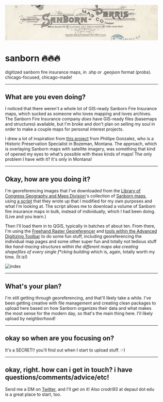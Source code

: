![sanborn header](https://raw.githubusercontent.com/cam-rodriguez/sanborn/main/01790_09_1894-0000.jpg)
# sanborn ️‍🔥️‍🔥️‍🔥
digitized sanborn fire insurance maps, in .shp or .geojson format (probs). chicago-focused, chicago-made!
***
## What are you even doing? 
I noticed that there weren't a whole lot of GIS-ready Sanborn Fire Insurance maps, which sucked as someone who loves mapping and loves archives. The Sanborn Fire Insurance company _does_ have GIS-ready files (basemaps and structures) available, but I'm broke and don't plan on selling my soul in order to make a couple maps for personal interest projects.

I drew a lot of inspiration from [this project](https://www.arcgis.com/apps/webappviewer/index.html?id=f4cf486b4d7f4988aa589e7dd989f5e9) from Phillipe Gonzalez, who is a Historic Preservation Specialist in Bozeman, Montana. The approach, which is overlaying Sanborn maps with satellite imagery, was something that kind of opened my eyes to what's possible with these kinds of maps! The only problem I have with it? It's only in Montana!
***
## Okay, how are you doing it?
I'm georeferencing images that I've downloaded from the [Library of Congress Geography and Maps Division](https://loc.gov/rr/geogmap/)'s collection of [Sanborn maps](https://www.loc.gov/collections/sanborn-maps/about-this-collection/), using [a script](https://github.com/LibraryOfCongress/data-exploration/blob/master/maps/maps-downloading-querying.ipynb) that they wrote up that I modified for my own purposes and what I'm looking at. The script allows me to download a volume of Sanborn fire insurance maps in bulk, instead of individually, which I had been doing. (Live and you learn.)

Then I'll load them in to QGIS, typically in batches of about ten. From there, I'm using the [Freehand Raster Georeferencer](https://gvellut.github.io/FreehandRasterGeoreferencer/) and [tools within the Advanced Digitizing Toolbar](https://www.qgistutorials.com/en/docs/digitizing_basics.html) to do some fun stuff, including georeferencing the individual map pages and some other super fun and totally not tedious stuff like _hand-tracing structures within the different maps aka creating shapefiles of every single f*cking building_ which is, again, totally worth my time. (It is!)

![index](https://www.loc.gov/rr/geogmap/sanborn/images/index.gif)
***
## What's your plan? 
I'm still getting through georeferencing, and that'll likely take a while. I've been getting creative with file management and creating clean packages to upload here based on how Sanborn organizes their data and what makes the most sense for the modern day, so that's the main thing here. I'll likely upload by neighborhood!
***
## okay so when are you focusing on? 
It's a SECRET!! you'll find out when I start to upload stuff. :-)
***
## okay, right. how can i get in touch? i have questions/comments/advice/etc!
Send me a DM on [Twitter](https://twitter.com/journo_cam), and I'll get on it! Also crodri93 at depaul dot edu is a great place to start, too. 


